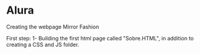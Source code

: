 # Alura
 Creating the webpage Mirror Fashion

 First step: 
 1- Building the first html page called "Sobre.HTML", in addition to creating a CSS and JS folder.
